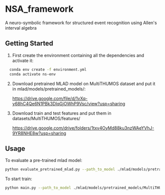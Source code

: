 # NSA_framework
A neuro-symbolic framework for structured event recognition using Allen's interval algebra

<!-- GETTING STARTED -->
## Getting Started

1) First create the environment containing all the dependencies and activate it:
```sh
  conda env create -f environment.yml
  conda activate ns-env
  ``` 
2) Download pretrained MLAD model on MultiTHUMOS dataset and put it in mlad/models/pretrained_models/:

    https://drive.google.com/file/d/1vXq-y68hC4Qe6N1PBk3DlqGjOWhP9Vsc/view?usp=sharing

3) Download train and test features and put them in datasets/MultiTHUMOS/features/

    https://drive.google.com/drive/folders/1txv4OyMd88ku3nzWAeYVhJ-9YR8NHE8w?usp=sharing

<!-- USAGE EXAMPLES -->
## Usage

To evaluate a pre-trained mlad model:
```sh
python evaluate_pretrained_mlad.py --path_to_model ./mlad/models/pretrained_models/model_to_load.pth --epoch epoch_of_the_model --path_to_conf ./configurations/conf_to_use.json
  ```
To start train:
```sh
python main.py --path_to_model ./mlad/models/pretrained_models/MultiTHUMOS_5Layers.pth --path_to_conf ./configurations/conf_1.json --path_to_mzn ./minizinc/models/ --path_to_data ./datasets/Multi-THUMOS/se_events/
  ```
